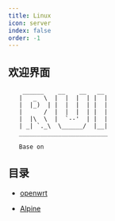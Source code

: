 ```yaml
---
title: Linux
icon: server
index: false
order: -1
---
```


## 欢迎界面
```
    ______    __    __   __  
   |   _  \  |  |  |  | |  | 
   |  |_)  | |  |  |  | |  | 
   |      /  |  |  |  | |  | 
   |  |\  \  |  `--'  | |  | 
   | _| `._\  \______/  |__| 
   _________________________
  
   Base on 

```
##  目录


- [openwrt ](openwrt/README.md)

- [Alpine ](Alpine/README.md)